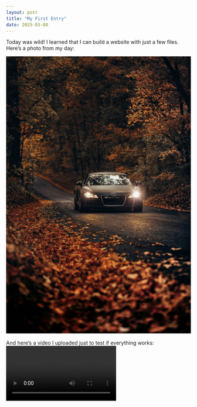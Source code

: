 ```yaml
---
layout: post
title: "My First Entry"
date: 2025-03-08
---
```


Today was wild! I learned that I can build a website with just a few files. Here’s a photo from my day:

![My dream car](images/roberto-nickson-Yp9FdEqaCdk-unsplash.jpg)

And here’s a video I uploaded just to test if everything works:
<video controls>
  <source src="videos/my-video.mp4" type="video/mp4">
</video>
